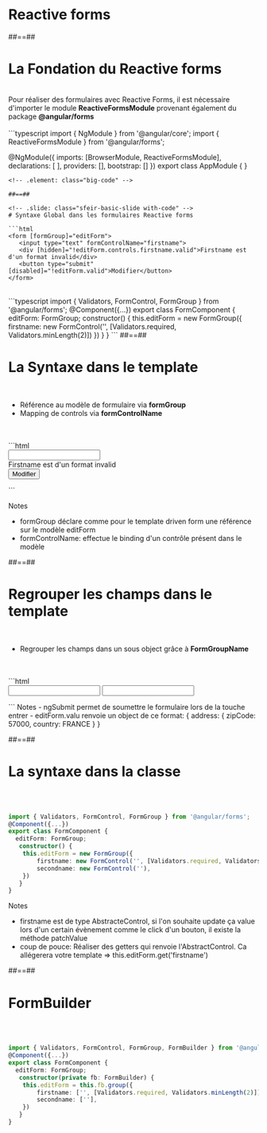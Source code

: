<!-- .slide: class="sfeir-bg-white-5" -->

# Reactive forms

##==##

<!-- .slide: class="sfeir-basic-slide with-code" -->

# La Fondation du Reactive forms

<br>
Pour réaliser des formulaires avec Reactive Forms, il est nécessaire d'importer le module <strong>ReactiveFormsModule</strong> provenant également du package <strong>@angular/forms</strong>
<br><br>
```typescript
import { NgModule } from '@angular/core';
import { ReactiveFormsModule } from '@angular/forms';

@NgModule({
imports: [BrowserModule, ReactiveFormsModule],
declarations: [ ],
providers: [],
bootstrap: []
})
export class AppModule { }

```
<!-- .element: class="big-code" -->

##==##

<!-- .slide: class="sfeir-basic-slide with-code" -->
# Syntaxe Global dans les formulaires Reactive forms

```html
<form [formGroup]="editForm">
   <input type="text" formControlName="firstname">
   <div [hidden]="!editForm.controls.firstname.valid">Firstname est d'un format invalid</div> 
   <button type="submit" [disabled]="!editForm.valid">Modifier</button>
</form>
```
<!-- .element: class="big-code" -->
<br>
```typescript
import { Validators, FormControl, FormGroup } from '@angular/forms';
@Component({...})
export class FormComponent {
  editForm: FormGroup;
   constructor() {
    this.editForm = new FormGroup({
        firstname: new FormControl('', [Validators.required, Validators.minLength(2)])
    })
   }
}
```
<!-- .element: class="big-code" -->
##==##

<!-- .slide: class="sfeir-basic-slide with-code" -->
# La Syntaxe dans le template
<br>
<ul>
    <li>Référence au modèle de formulaire via <strong>formGroup</strong></li>
    <li>Mapping de controls via <strong>formControlName</strong></li>
</ul>
<br><br>
```html
<form [formGroup]="editForm">
   <input type="text" formControlName="firstname">
   <div [hidden]="!editForm.controls.firstname.valid">Firstname est d'un format invalid</div>
   <button type="submit" [disabled]="!editForm.valid">Modifier</button>
</form>
```

<!-- .element: class="big-code" -->

Notes

-   formGroup déclare comme pour le template driven form une référence sur le modèle editForm
-   formControlName: effectue le binding d'un contrôle présent dans le modèle

##==##

<!-- .slide: class="sfeir-basic-slide with-code" -->

# Regrouper les champs dans le template

<br>
<ul>
    <li>Regrouper les champs dans un sous object grâce à <strong>FormGroupName</strong></li>
</ul>
<br><br>
```html
<form [formGroup]="editForm" (ngSumit)="submitEditForm(editForm.value)">
    <div [formGroupName]="address">
        <input formControlName="zipCode" type="text" />
        <input formControlName="country" type="text" />
    </div>
</form>
```
<!-- .element: class="big-code" -->
Notes
- ngSubmit permet de soumettre le formulaire lors de la touche entrer
- editForm.valu renvoie un object de ce format: { address: { zipCode: 57000, country: FRANCE } }

##==##

<!-- .slide: class="sfeir-basic-slide with-code" -->
# La syntaxe dans la classe
<br><br>

```typescript
import { Validators, FormControl, FormGroup } from '@angular/forms';
@Component({...})
export class FormComponent {
  editForm: FormGroup;
   constructor() {
    this.editForm = new FormGroup({
        firstname: new FormControl('', [Validators.required, Validators.minLength(2)]),
        secondname: new FormControl(''),
    })
   }
}
```

<!-- .element: class="big-code" -->

Notes

-   firstname est de type AbstracteControl, si l'on souhaite update ça value lors d'un certain évènement comme le click d'un bouton, il existe la méthode patchValue
-   coup de pouce: Réaliser des getters qui renvoie l'AbstractControl. Ca allégerera votre template => this.editForm.get('firstname')

##==##

<!-- .slide: class="sfeir-basic-slide with-code" -->

# FormBuilder

<br></br>

```typescript
import { Validators, FormControl, FormGroup, FormBuilder } from '@angular/forms';
@Component({...})
export class FormComponent {
  editForm: FormGroup;
   constructor(private fb: FormBuilder) {
    this.editForm = this.fb.group({
        firstname: ['', [Validators.required, Validators.minLength(2)]]
        secondname: [''],
    })
   }
}
```

<!-- .element: class="big-code" -->
